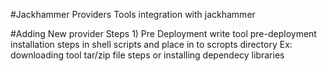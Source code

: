 #Jackhammer Providers 
  Tools integration with jackhammer

#Adding New provider
   Steps 1) Pre Deployment write tool pre-deployment installation steps in shell scripts and place in to scropts directory Ex: downloading tool tar/zip file steps or installing dependecy libraries

